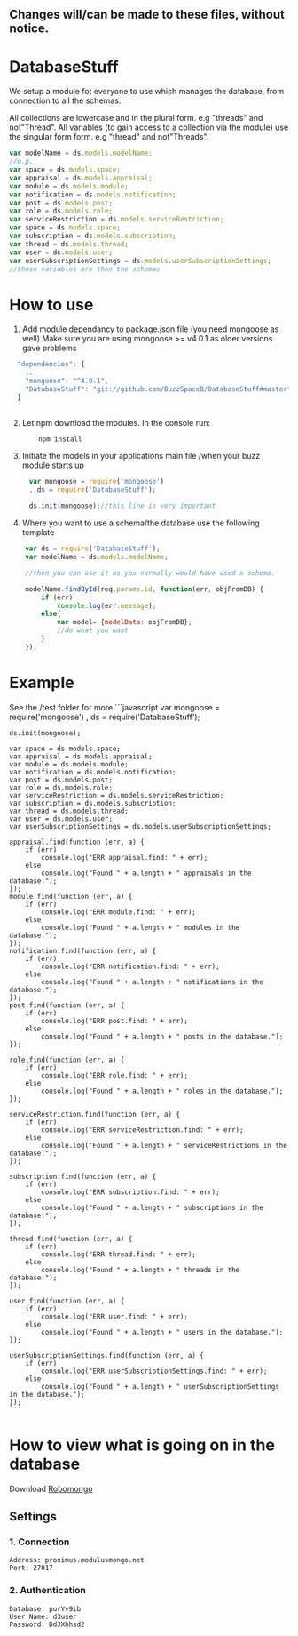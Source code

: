 ## Changes will/can be made to these files, without notice.

# DatabaseStuff
We setup a module fot everyone to use which manages the database, from connection to all the schemas.

All collections are lowercase and in the plural form. e.g "threads" and not"Thread".
All variables (to gain access to a collection via the module) use the singular form form. e.g "thread" and not"Threads".
```javascript
var modelName = ds.models.modelName;
//e.g.
var space = ds.models.space;
var appraisal = ds.models.appraisal;
var module = ds.models.module;
var notification = ds.models.notification;
var post = ds.models.post;
var role = ds.models.role;
var serviceRestriction = ds.models.serviceRestriction;
var space = ds.models.space;
var subscription = ds.models.subscription;
var thread = ds.models.thread;
var user = ds.models.user;
var userSubscriptionSettings = ds.models.userSubscriptionSettings;
//these variables are then the schemas 
```

# How to use
1. Add module dependancy to package.json file (you need mongoose as well)
    Make sure you are using mongoose >= v4.0.1 as older versions gave problems
  ```javascript
    "dependencies": {
      ...
      "mongoose": "^4.0.1",
      "DatabaseStuff": "git://github.com/BuzzSpaceB/DatabaseStuff#master"
    }
      
  ```
2. Let npm download the modules. In the console run:
    ```
        npm install
    ```
3. Initiate the models in your applications main file /when your buzz module starts up
  ```javascript
       var mongoose = require('mongoose')
       , ds = require('DatabaseStuff');
       
       ds.init(mongoose);//this line is very important
  ```
4. Where you want to use a schema/the database use the following template
  ```javascript
      var ds = require('DatabaseStuff');
      var modelName = ds.models.modelName;
  
      //then you can use it as you normally would have used a schema.
  
      modelName.findById(req.params.id, function(err, objFromDB) {
          if (err)
              console.log(err.message);
          else{
              var model= {modelData: objFromDB};
              //do what you want
          }
      });
  ```
# Example
See the /test folder for more
    ```javascript
    var mongoose = require('mongoose')
        , ds = require('DatabaseStuff');

    ds.init(mongoose);

    var space = ds.models.space;
    var appraisal = ds.models.appraisal;
    var module = ds.models.module;
    var notification = ds.models.notification;
    var post = ds.models.post;
    var role = ds.models.role;
    var serviceRestriction = ds.models.serviceRestriction;
    var subscription = ds.models.subscription;
    var thread = ds.models.thread;
    var user = ds.models.user;
    var userSubscriptionSettings = ds.models.userSubscriptionSettings;

    appraisal.find(function (err, a) {
        if (err)
            console.log("ERR appraisal.find: " + err);
        else
            console.log("Found " + a.length + " appraisals in the database.");
    });
    module.find(function (err, a) {
        if (err)
            console.log("ERR module.find: " + err);
        else
            console.log("Found " + a.length + " modules in the database.");
    });
    notification.find(function (err, a) {
        if (err)
            console.log("ERR notification.find: " + err);
        else
            console.log("Found " + a.length + " notifications in the database.");
    });
    post.find(function (err, a) {
        if (err)
            console.log("ERR post.find: " + err);
        else
            console.log("Found " + a.length + " posts in the database.");
    });

    role.find(function (err, a) {
        if (err)
            console.log("ERR role.find: " + err);
        else
            console.log("Found " + a.length + " roles in the database.");
    });

    serviceRestriction.find(function (err, a) {
        if (err)
            console.log("ERR serviceRestriction.find: " + err);
        else
            console.log("Found " + a.length + " serviceRestrictions in the database.");
    });

    subscription.find(function (err, a) {
        if (err)
            console.log("ERR subscription.find: " + err);
        else
            console.log("Found " + a.length + " subscriptions in the database.");
    });

    thread.find(function (err, a) {
        if (err)
            console.log("ERR thread.find: " + err);
        else
            console.log("Found " + a.length + " threads in the database.");
    });

    user.find(function (err, a) {
        if (err)
            console.log("ERR user.find: " + err);
        else
            console.log("Found " + a.length + " users in the database.");
    });

    userSubscriptionSettings.find(function (err, a) {
        if (err)
            console.log("ERR userSubscriptionSettings.find: " + err);
        else
            console.log("Found " + a.length + " userSubscriptionSettings in the database.");
    });
    ```

# How to view what is going on in the database
Download [Robomongo](http://robomongo.org/)
## Settings
### 1. Connection
    Address: proximus.modulusmongo.net
    Port: 27017
### 2. Authentication
```
Database: purYv9ib
User Name: d3user
Password: DdJXhhsd2
```

